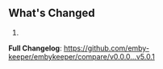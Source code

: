 ## What's Changed

1.

**Full Changelog**: https://github.com/emby-keeper/embykeeper/compare/v0.0.0...v5.0.1
